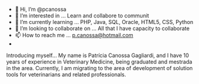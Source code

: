 - 👋 Hi, I’m @pcanossa
- 👀 I’m interested in ... Learn and collabore to communit
- 🌱 I’m currently learning ... PHP, Java, SQL, Oracle, HTML5, CSS, Python
- 💞️ I’m looking to collaborate on ... All that I have capacity to collaborate
- 📫 How to reach me ... p.canossa@hotmail.com
- 
Introducing myself... My name is Patrícia Canossa Gagliardi, and I have 10 years of experience in Veterinary Medicine, being graduated and mestrada in the area. 
Currently, I am migrating to the area of development of solution tools for veterinarians and related professionals.
<!---
pcanossa/pcanossa is a ✨ special ✨ repository because its `README.md` (this file) appears on your GitHub profile.
You can click the Preview link to take a look at your changes.
--->
